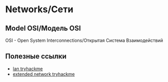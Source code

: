 # Networks/Сети

## Model OSI/Модель OSI
OSI - Open System Interconnections/Открытая Система Взаимодействий


## Полезные ссылки
- [lan tryhackme](https://tryhackme.com/room/introtolan)
- [extended network tryhackme](https://tryhackme.com/room/extendingyournetwork)